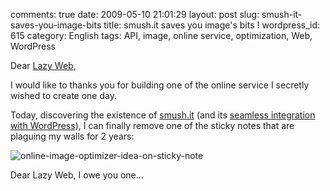 comments: true
date: 2009-05-10 21:01:29
layout: post
slug: smush-it-saves-you-image-bits
title: smush.it saves you image's bits !
wordpress_id: 615
category: English
tags: API, image, online service, optimization, Web, WordPress

Dear [Lazy Web](http://wikipedia.org/wiki/LazyWeb),

I would like to thanks you for building one of the online service I secretly wished to create one day.

Today, discovering the existence of [smush.it](http://smush.it) (and its [seamless integration with WordPress](http://wordpress.org/extend/plugins/wp-smushit/)), I can finally remove one of the sticky notes that are plaguing my walls for 2 years:

![online-image-optimizer-idea-on-sticky-note](http://kevin.deldycke.com/wp-content/uploads/2009/05/online-image-optimizer-idea-on-sticky-note.jpg)

Dear Lazy Web, I owe you one...
